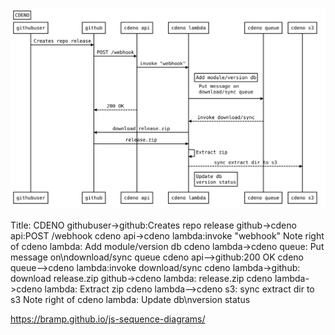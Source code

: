 ![Sequence diagram](./diagram.svg)

Title: CDENO
githubuser->github:Creates repo release
github->cdeno api:POST /webhook
cdeno api->cdeno lambda:invoke "webhook"
Note right of cdeno lambda: Add module/version db
cdeno lambda->cdeno queue: Put message on\ndownload/sync queue
cdeno api-->github:200 OK
cdeno queue-->cdeno lambda:invoke download/sync
cdeno lambda->github: download release.zip
github->cdeno lambda: release.zip
cdeno lambda->cdeno lambda: Extract zip
cdeno lambda-->cdeno s3: sync extract dir to s3
Note right of cdeno lambda: Update db\nversion status


https://bramp.github.io/js-sequence-diagrams/

